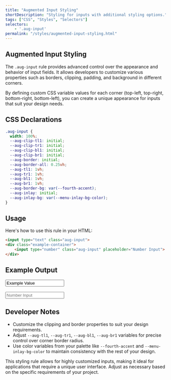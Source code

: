 ```yaml
---
title: "Augmented Input Styling"
shortDescription: "Styling for inputs with additional styling options."
tags: ["CSS", "Styles", "Selectors"]
selectors:
    - '.aug-input'
permalink: "/styles/augmented-input-styling.html"
---
```


## Augmented Input Styling

The `.aug-input` rule provides advanced control over the appearance and behavior of input fields. It allows developers to customize various properties such as borders, clipping, padding, and background in different corners.

By defining custom CSS variable values for each corner (top-left, top-right, bottom-right, bottom-left), you can create a unique appearance for inputs that suit your design needs.

## CSS Declarations

```css
.aug-input {
  width: 100%;
  --aug-clip-tl1: initial;
  --aug-clip-tr1: initial;
  --aug-clip-bl1: initial;
  --aug-clip-br1: initial;
  --aug-border: initial;
  --aug-border-all: 0.25vh;
  --aug-tl1: 1vh;
  --aug-tr1: 1vh;
  --aug-bl1: 1vh;
  --aug-br1: 1vh;
  --aug-border-bg: var(--fourth-accent);
  --aug-inlay: initial;
  --aug-inlay-bg: var(--menu-inlay-bg-color);  
}
```

## Usage

Here's how to use this rule in your HTML:

```html
<input type="text" class="aug-input">
<div class="example-container">
    <input type="number" class="aug-input" placeholder="Number Input">
</div>
```

## Example Output

<div class="example-container">
    <input type="text" class="aug-input" value="Example Value">
    <br><br>
    <input type="number" class="aug-input" placeholder="Number Input">
    
</div>

## Developer Notes

- Customize the clipping and border properties to suit your design requirements. 
- Adjust `--aug-tl1`, `--aug-tr1`, `--aug-bl1`, `--aug-br1` variables for precise control over corner border radius.
- Use color variables from your palette like `--fourth-accent` and `--menu-inlay-bg-color` to maintain consistency with the rest of your design.

This styling rule allows for highly customized inputs, making it ideal for applications that require a unique user interface. Adjust as necessary based on the specific requirements of your project.
